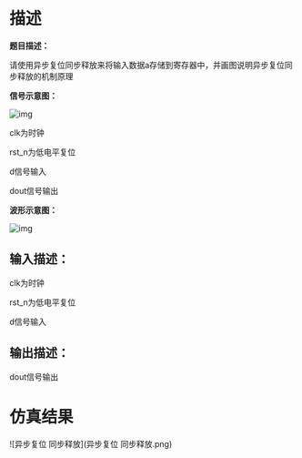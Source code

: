 # 描述





**题目描述：**  

请使用异步复位同步释放来将输入数据a存储到寄存器中，并画图说明异步复位同步释放的机制原理



**信号示意图：**

![img](https://uploadfiles.nowcoder.com/images/20220321/110_1647830759721/AFA97E7DC8DD4B7F522E235928987443)



clk为时钟

rst_n为低电平复位

d信号输入

dout信号输出



**波形示意图：**

![img](https://uploadfiles.nowcoder.com/images/20220321/110_1647830737025/2BF349BB3F87D71D22EF11048EFD1C62)



## 输入描述：

clk为时钟

rst_n为低电平复位

d信号输入



## 输出描述：

dout信号输出



# 仿真结果

![异步复位 同步释放](异步复位 同步释放.png)